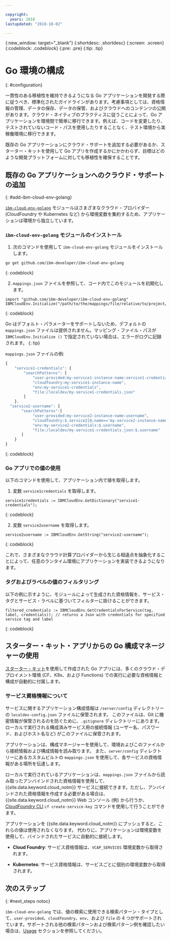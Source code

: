 ```yaml
---

copyright:
  years: 2018
lastupdated: "2018-10-02"

---
```


{:new_window: target="_blank"}
{:shortdesc: .shortdesc}
{:screen: .screen}
{:codeblock: .codeblock}
{:pre: .pre}
{:tip: .tip}

# Go 環境の構成
{: #configuration}

一貫性のある移植性を維持できるようになる Go アプリケーションを開発する際に従うべき、標準化されたガイドラインがあります。考慮事項としては、資格情報の管理、データの保存、データの保管、およびクラウドへのコンテンツの公開があります。クラウド・ネイティブのプラクティスに従うことによって、Go アプリケーションを環境間で簡単に移行できます。例えば、コードを変更したり、テストされていないコード・パスを使用したりすることなく、テスト環境から実稼働環境に移行できます。

既存の Go アプリケーションにクラウド・サポートを追加する必要があるか、スターター・キットを使用して Go アプリを作成するかにかかわらず、目標はどのような開発プラットフォームに対しても移植性を確保することです。

## 既存の Go アプリケーションへのクラウド・サポートの追加
{: #add-ibm-cloud-env-golang}

[`ibm-cloud-env-golang`](https://github.com/ibm-developer/ibm-cloud-env-golang) モジュールはさまざまなクラウド・プロバイダー (CloudFoundry や Kubernetes など) から環境変数を集約するため、アプリケーションは環境から独立しています。

### `ibm-cloud-env-golang` モジュールのインストール
1. 次のコマンドを使用して `ibm-cloud-env-golang` モジュールをインストールします。
  ```bash
  go get github.com/ibm-developer/ibm-cloud-env-golang
  ```
  {: codeblock}

2. `mappings.json` ファイルを参照して、コード内でこのモジュールを初期化します。
  ```golang
  import "github.com/ibm-developer/ibm-cloud-env-golang"
  IBMCloudEnv.Initialize("/path/to/the/mappings/file/relative/to/project/root")
  ```
  {: codeblock}

  Go はデフォルト・パラメーターをサポートしないため、デフォルトの `mappings.json` ファイルは提供されません。マッピング・ファイル・パスが `IBMCloudEnv.Initialize ()` で指定されていない場合は、エラーがログに記録されます。
  {: tip}

  `mappings.json` ファイルの例:
  ```javascript
  {
      "service1-credentials": {
          "searchPatterns": [
              "user-provided:my-service1-instance-name:service1-credentials",
              "cloudfoundry:my-service1-instance-name", 
              "env:my-service1-credentials", 
              "file:/localdev/my-service1-credentials.json" 
          ]
      },
    "service2-username": {
         "searchPatterns":[
              "user-provided:my-service2-instance-name:username",
              "cloudfoundry:$.service2[@.name=='my-service2-instance-name'].credentials.username",
              "env:my-service2-credentials:$.username",
              "file:/localdev/my-service1-credentials.json:$.username"
         ]
      }
  }
  ```
  {: codeblock}

### Go アプリでの値の使用
以下のコマンドを使用して、アプリケーション内で値を取得します。

1. 変数 `service1credentials` を取得します。
  ```golang
  service1credentials := IBMCloudEnv.GetDictionary("service1-credentials"); 
  ```
  {: codeblock}

2. 変数 `service2username` を取得します。
  ```golang
  service2username := IBMCloudEnv.GetString("service2-username");
  ```
  {: codeblock}

これで、さまざまなクラウド計算プロバイダーから生じる相違点を抽象化することによって、任意のランタイム環境にアプリケーションを実装できるようになります。

### タグおよびラベルの値のフィルタリング
以下の例に示すように、モジュールによって生成された資格情報を、サービス・タグとサービス・ラベルに基づいてフィルターに掛けることができます。
```golang
filtered_credentials := IBMCloudEnv.GetCredentialsForService(tag, label, credentials)); // returns a Json with credentials for specified service tag and label
```
{: codeblock}

## スターター・キット・アプリからの Go 構成マネージャーの使用
[スターター・キット](https://console.bluemix.net/developer/appservice/starter-kits/)を使用して作成された Go アプリには、多くのクラウド・デプロイメント環境 (CF、K8s、および Functions) での実行に必要な資格情報と構成が自動的に付属します。

### サービス資格情報について

サービスに関するアプリケーション構成情報は `/server/config` ディレクトリーの `localdev-config.json` ファイルに保管されます。 このファイルは、Git に機密情報が保管されるのを防ぐために、`.gitignore` ディレクトリーにあります。 ローカルで実行される構成済みサービス用の接続情報 (ユーザー名、パスワード、およびホスト名など) がこのファイルに保管されます。

アプリケーションは、構成マネージャーを使用して、環境およびこのファイルから接続情報および構成情報を読み取ります。 また、`server/config` ディレクトリーにあるカスタムビルトの `mappings.json` を使用して、各サービスの資格情報がある場所を伝達します。

ローカルで実行されているアプリケーションは、`mappings.json` ファイルから読み取ったアンバインドされた資格情報を使用して、{{site.data.keyword.cloud_notm}} サービスに接続できます。ただし、アンバインドされた資格情報を作成する必要がある場合は、{{site.data.keyword.cloud_notm}} Web コンソール (例) から行うか、[CloudFoundry CLI](https://docs.cloudfoundry.org/cf-cli/) `cf create-service-key` コマンドを使用して行うことができます。

アプリケーションを {{site.data.keyword.cloud_notm}} にプッシュすると、これらの値は使用されなくなります。 代わりに、アプリケーションは環境変数を使用して、バインドされたサービスに自動的に接続します。 

* **Cloud Foundry**: サービス資格情報は、`VCAP_SERVICES` 環境変数から取得されます。

* **Kubernetes**: サービス資格情報は、サービスごとに個別の環境変数から取得されます。


## 次のステップ
{: #next_steps notoc}

`ibm-cloud-env-golang` では、値の検索に使用できる検索パターン・タイプとして、`user-provided`、`cloudfoundry`、`env`、および `file` の 4 つがサポートされています。サポートされる他の検索パターンおよび検索パターン例を確認したい場合は、[Usage](https://github.com/ibm-developer/ibm-cloud-env-golang#usage) セクションを参照してください。
